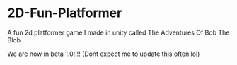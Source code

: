 # 2D-Fun-Platformer

A fun 2d platformer game I made in unity called The Adventures Of Bob The Blob

We are now in beta 1.0!!!! (Dont expect me to update this often lol)
